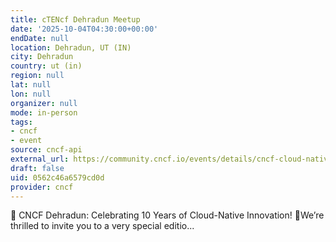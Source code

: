 ```yaml
---
title: cTENcf Dehradun Meetup
date: '2025-10-04T04:30:00+00:00'
endDate: null
location: Dehradun, UT (IN)
city: Dehradun
country: ut (in)
region: null
lat: null
lon: null
organizer: null
mode: in-person
tags:
- cncf
- event
source: cncf-api
external_url: https://community.cncf.io/events/details/cncf-cloud-native-dehradun-presents-ctencf-dehradun-meetup/
draft: false
uid: 0562c46a6579cd0d
provider: cncf
---
```

🎉 CNCF Dehradun: Celebrating 10 Years of Cloud-Native Innovation! 🎉We’re thrilled to invite you to a very special editio...
